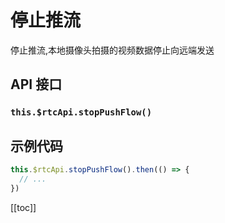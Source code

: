 # 停止推流

停止推流,本地摄像头拍摄的视频数据停止向远端发送

## API 接口

### `this.$rtcApi.stopPushFlow()`

## 示例代码

```js
this.$rtcApi.stopPushFlow().then(() => {
  // ...
})
```

[[toc]]
